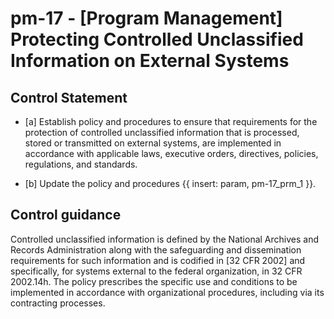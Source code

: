 # pm-17 - \[Program Management\] Protecting Controlled Unclassified Information on External Systems

## Control Statement

- \[a\] Establish policy and procedures to ensure that requirements for the protection of controlled unclassified information that is processed, stored or transmitted on external systems, are implemented in accordance with applicable laws, executive orders, directives, policies, regulations, and standards.

- \[b\] Update the policy and procedures {{ insert: param, pm-17_prm_1 }}.

## Control guidance

Controlled unclassified information is defined by the National Archives and Records Administration along with the safeguarding and dissemination requirements for such information and is codified in [32 CFR 2002] and specifically, for systems external to the federal organization, in 32 CFR 2002.14h. The policy prescribes the specific use and conditions to be implemented in accordance with organizational procedures, including via its contracting processes.
